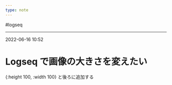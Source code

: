 ```yaml
---
type: note
---
```


#logseq

---
2022-06-16  10:52

# Logseq で画像の大きさを変えたい

{:height 100, :width 100} と後ろに追加する
